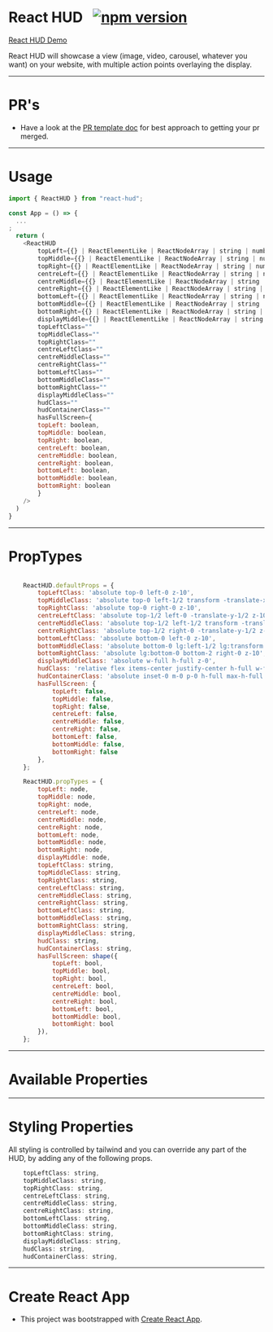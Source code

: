 # React HUD &nbsp; [![npm version](https://badge.fury.io/js/react-hud.svg)](https://badge.fury.io/js/react-hud)

[React HUD Demo](https://react-hud.herokuapp.com/)

React HUD will showcase a view (image, video, carousel, whatever you want) on your website, with multiple action points overlaying the display.

----
# PR's
- Have a look at the [PR template doc](https://github.com/bronz3beard/react-hud/blob/master/docs/pull_request_template.md) for best approach to getting your pr merged.

----
# Usage

```js 
import { ReactHUD } from "react-hud";

const App = () => {
  ...
;
  return (
    <ReactHUD
        topLeft={{} | ReactElementLike | ReactNodeArray | string | number | boolean | null | undefined}
        topMiddle={{} | ReactElementLike | ReactNodeArray | string | number | boolean | null | undefined}
        topRight={{} | ReactElementLike | ReactNodeArray | string | number | boolean | null | undefined}
        centreLeft={{} | ReactElementLike | ReactNodeArray | string | number | boolean | null | undefined}
        centreMiddle={{} | ReactElementLike | ReactNodeArray | string | number | boolean | null | undefined}
        centreRight={{} | ReactElementLike | ReactNodeArray | string | number | boolean | null | undefined}
        bottomLeft={{} | ReactElementLike | ReactNodeArray | string | number | boolean | null | undefined}
        bottomMiddle={{} | ReactElementLike | ReactNodeArray | string | number | boolean | null | undefined}
        bottomRight={{} | ReactElementLike | ReactNodeArray | string | number | boolean | null | undefined}
        displayMiddle={{} | ReactElementLike | ReactNodeArray | string | number | boolean | null | undefined}
        topLeftClass=""
        topMiddleClass=""
        topRightClass=""
        centreLeftClass=""
        centreMiddleClass=""
        centreRightClass=""
        bottomLeftClass=""
        bottomMiddleClass=""
        bottomRightClass=""
        displayMiddleClass=""
        hudClass=""
        hudContainerClass=""
        hasFullScreen={
        topLeft: boolean,
        topMiddle: boolean,
        topRight: boolean,
        centreLeft: boolean,
        centreMiddle: boolean,
        centreRight: boolean,
        bottomLeft: boolean,
        bottomMiddle: boolean,
        bottomRight: boolean
        }
    />
  )
}
```

----
# PropTypes

```js

    ReactHUD.defaultProps = {
        topLeftClass: 'absolute top-0 left-0 z-10',
        topMiddleClass: 'absolute top-0 left-1/2 transform -translate-x-1/2 z-10',
        topRightClass: 'absolute top-0 right-0 z-10',
        centreLeftClass: 'absolute top-1/2 left-0 -translate-y-1/2 z-10',
        centreMiddleClass: 'absolute top-1/2 left-1/2 transform -translate-x-1/2 z-10',
        centreRightClass: 'absolute top-1/2 right-0 -translate-y-1/2 z-10',
        bottomLeftClass: 'absolute bottom-0 left-0 z-10',
        bottomMiddleClass: 'absolute bottom-0 lg:left-1/2 lg:transform lg:-translate-x-1/2 z-10 lg:w-2/5 w-full',
        bottomRightClass: 'absolute lg:bottom-0 bottom-2 right-0 z-10',
        displayMiddleClass: 'absolute w-full h-full z-0',
        hudClass: 'relative flex items-center justify-center h-full w-full bg-black m-0 p-0',
        hudContainerClass: 'absolute inset-0 m-0 p-0 h-full max-h-full w-full',
        hasFullScreen: {
            topLeft: false,
            topMiddle: false,
            topRight: false,
            centreLeft: false,
            centreMiddle: false,
            centreRight: false,
            bottomLeft: false,
            bottomMiddle: false,
            bottomRight: false
        },
    };

    ReactHUD.propTypes = {
        topLeft: node,
        topMiddle: node,
        topRight: node,
        centreLeft: node,
        centreMiddle: node,
        centreRight: node,
        bottomLeft: node,
        bottomMiddle: node,
        bottomRight: node,
        displayMiddle: node,
        topLeftClass: string,
        topMiddleClass: string,
        topRightClass: string,
        centreLeftClass: string,
        centreMiddleClass: string,
        centreRightClass: string,
        bottomLeftClass: string,
        bottomMiddleClass: string,
        bottomRightClass: string,
        displayMiddleClass: string,
        hudClass: string,
        hudContainerClass: string,
        hasFullScreen: shape({
            topLeft: bool,
            topMiddle: bool,
            topRight: bool,
            centreLeft: bool,
            centreMiddle: bool,
            centreRight: bool,
            bottomLeft: bool,
            bottomMiddle: bool,
            bottomRight: bool
        }),
    };

```

----
# Available Properties


----
# Styling Properties

All styling is controlled by tailwind and you can override any part of the HUD, by adding any of the following props.

```js
    topLeftClass: string,
    topMiddleClass: string,
    topRightClass: string,
    centreLeftClass: string,
    centreMiddleClass: string,
    centreRightClass: string,
    bottomLeftClass: string,
    bottomMiddleClass: string,
    bottomRightClass: string,
    displayMiddleClass: string,
    hudClass: string,
    hudContainerClass: string,
```

----
# Create React App
- This project was bootstrapped with [Create React App](https://github.com/facebook/create-react-app).
